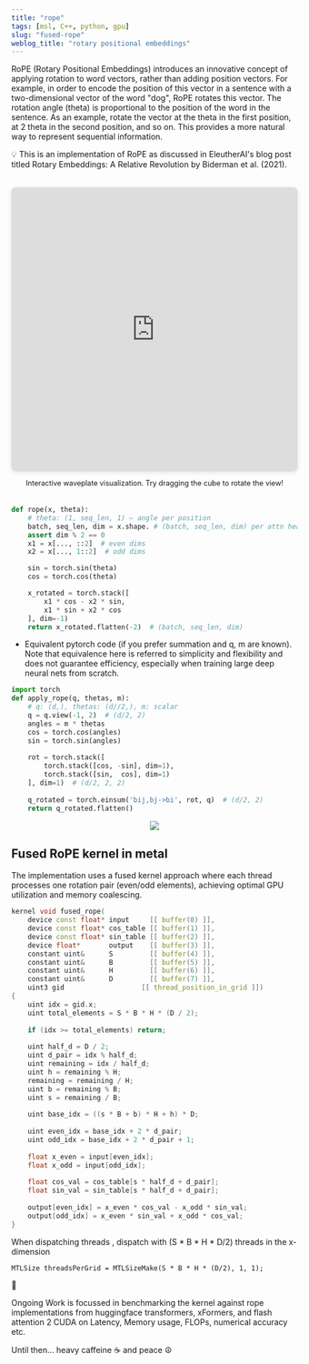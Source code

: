 ```yaml
---
title: "rope"
tags: [msl, C++, python, gpu]
slug: "fused-rope"
weblog_title: "rotary positional embeddings"
---
```


RoPE (Rotary Positional Embeddings) introduces an innovative concept of applying rotation to word vectors, rather than adding position vectors. For example, in order to encode the position of this vector in a sentence with a two-dimensional vector of the word "dog", RoPE rotates this vector. The rotation angle (theta) is proportional to the position of the word in the sentence. As an example, rotate the vector at the theta in the first position, at 2 theta in the second position, and so on. This provides a more natural way to represent sequential information. 

<aside>
💡
This is an implementation of RoPE as discussed in EleutherAI's blog post titled Rotary Embeddings: A Relative Revolution by Biderman et al. (2021).

</aside>

<figure style="text-align: center; margin: 2rem 0;">
  <iframe 
    src="https://blog.eleuther.ai/images/blog/rotary-embeddings/waveplate.html" 
    style="width: 100%; height: 500px; border: none; border-radius: 8px; box-shadow: 0 2px 8px rgba(0,0,0,0.1);"
    title="Interactive Waveplate Demo">
  </iframe>
  <figcaption style="margin-top: 0.8rem; font-size: 0.9em; color: var(--muted);">
    Interactive waveplate visualization. Try dragging the cube to rotate the view!
  </figcaption>
</figure>

```python
def rope(x, theta):
    # theta: (1, seq_len, 1) — angle per position
    batch, seq_len, dim = x.shape. # (batch, seq_len, dim) per attn head H
    assert dim % 2 == 0
    x1 = x[..., ::2]  # even dims
    x2 = x[..., 1::2]  # odd dims

    sin = torch.sin(theta)
    cos = torch.cos(theta)

    x_rotated = torch.stack([
        x1 * cos - x2 * sin,
        x1 * sin + x2 * cos
    ], dim=-1)
    return x_rotated.flatten(-2)  # (batch, seq_len, dim)
```

- Equivalent pytorch code (if you prefer summation and q, m are known). Note that equivalence here is referred to simplicity and flexibility and does not guarantee efficiency, especially when training large deep neural nets from scratch.

```python
import torch
def apply_rope(q, thetas, m):
    # q: (d,), thetas: (d//2,), m: scalar
    q = q.view(-1, 2)  # (d/2, 2)
    angles = m * thetas
    cos = torch.cos(angles)
    sin = torch.sin(angles)
    
    rot = torch.stack([
        torch.stack([cos, -sin], dim=1),
        torch.stack([sin,  cos], dim=1)
    ], dim=1)  # (d/2, 2, 2)
    
    q_rotated = torch.einsum('bij,bj->bi', rot, q)  # (d/2, 2)
    return q_rotated.flatten()
```

<figure style="text-align: center;">
  <img src="https://pub-91e1a485198740aabff1705e89606dc3.r2.dev/rope_rotation_demo.gif" style="max-width: 100%; height: auto;" />
  <figcaption></figcaption>
</figure>

## Fused RoPE kernel in metal

The implementation uses a fused kernel approach where each thread processes one rotation pair (even/odd elements), achieving optimal GPU utilization and memory coalescing. 

```cpp
kernel void fused_rope(
    device const float* input     [[ buffer(0) ]],
    device const float* cos_table [[ buffer(1) ]],
    device const float* sin_table [[ buffer(2) ]],
    device float*       output    [[ buffer(3) ]],
    constant uint&      S         [[ buffer(4) ]],
    constant uint&      B         [[ buffer(5) ]],
    constant uint&      H         [[ buffer(6) ]],
    constant uint&      D         [[ buffer(7) ]],
    uint3 gid                   [[ thread_position_in_grid ]])
{
    uint idx = gid.x;
    uint total_elements = S * B * H * (D / 2);
    
    if (idx >= total_elements) return;
    
    uint half_d = D / 2;
    uint d_pair = idx % half_d;
    uint remaining = idx / half_d;
    uint h = remaining % H;
    remaining = remaining / H;
    uint b = remaining % B;
    uint s = remaining / B;
    
    uint base_idx = ((s * B + b) * H + h) * D;
    
    uint even_idx = base_idx + 2 * d_pair;
    uint odd_idx = base_idx + 2 * d_pair + 1;
    
    float x_even = input[even_idx];
    float x_odd = input[odd_idx];
    
    float cos_val = cos_table[s * half_d + d_pair];
    float sin_val = sin_table[s * half_d + d_pair];
    
    output[even_idx] = x_even * cos_val - x_odd * sin_val;
    output[odd_idx] = x_even * sin_val + x_odd * cos_val;
}
```

When dispatching threads , dispatch with (S * B * H * D/2) threads in the x-dimension

`MTLSize threadsPerGrid = MTLSizeMake(S * B * H * (D/2), 1, 1);`

<aside>
🚧

Ongoing Work is focussed in benchmarking the kernel against rope implementations from huggingface transformers, xFormers, and flash attention 2 CUDA on Latency, Memory usage, FLOPs, numerical accuracy etc. 

</aside>


Until then… heavy caffeine ☕️ and peace ☮️
